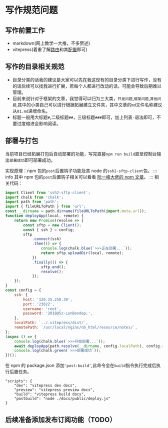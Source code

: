 # 写作规范问题

## 写作前置工作

- markdown(网上教学一大推，不多赘述)
- vitepress(着重了解[路由](https://vitepress.dev/zh/guide/routing)和其[配置](https://vitepress.dev/zh/reference/site-config)即可)

## 写作的目录相关规范

- 目录分类的话我的建议是大家可以先在我这现有的目录分类下进行写作，没有的话后续可以找我进行扩展，若每个人都进行改动的话，可能会导致后期难以管理。
- 目前来说针对于框架的文章，我觉得可以归为三大类，`开发问题`,`框架问题`,`其他问题`,其中的小类自己可以进行根据拓展建立文件夹，其中文章的`md`文件名称建议从`01.md`递增命名。
- 标题一般用大标题`#`,二级标题`##`，三级标题`###`即可，加上列表`-`语法即可，不要过度缩进会影响阅读。

## 部署与打包

当前项目已经拓展打包后自动部署的功能，写完直接`npm run build`直至控制台输出`部署成功`即可部署成功。

实现原理：npm 包的`post`后置钩子功能及其 node 的`ssh2-sftp-client`包。
::: info
其中 npm 包的`post`后置钩子相关可以看看
[阮一峰大佬的 npm 文章](https://www.ruanyifeng.com/blog/2016/10/npm_scripts.html)。
:::
相关代码：

```javascript
import Client from 'ssh2-sftp-client';
import chalk from 'chalk';
import path from 'path';
import { fileURLToPath } from 'url';
const __dirname = path.dirname(fileURLToPath(import.meta.url));
function deployApp(local, remote) {
	return new Promise(resolve => {
		const sftp = new Client();
		const { ssh } = config;
		sftp
			.connect(ssh)
			.then(() => {
				console.log(chalk.blue(`>>>正在部署...`));
				return sftp.uploadDir(local, remote);
			})
			.finally(() => {
				sftp.end();
				resolve();
			});
	});
}
const config = {
	ssh: {
		host: '120.25.250.39',
		port: '23022',
		username: 'root',
		password: '2018@Sz-LonBondep;',
	},
	localPath: `../.vitepress/dist/`,
	remotePath: `/usr/local/nginx/nb_html/resource/notes/`,
};
(async () => {
	console.log(chalk.blue(`>>>开始部署...`));
	await deployApp(path.resolve(__dirname, config.localPath), config.remotePath);
	console.log(chalk.green(`>>>部署成功`));
})();
```

在 npm 的 package.json 添加`'post:build'`,此命令会在`build`指令执行完成后执行后置任务。

```json{5}
"scripts": {
    "dev": "vitepress dev docs",
    "preview": "vitepress preview docs",
    "build": "vitepress build docs",
    "postbuild": "node ./docs/public/deploy.js"
}
```

## 后续准备添加发布订阅功能（TODO）
